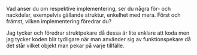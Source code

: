 Vad anser du om respektive implementering, ser du några för- och nackdelar, exempelvis
gällande struktur, enkelhet med mera. Först och främst, vilken implementering föredrar du?

Jag tycker och föredrar struktpekare då dessa är lite enklare att koda men jag tycker koden
blir tydligare när man använder sig av funktionspekare då det står vilket objekt man pekar på 
varje tillfälle. 

